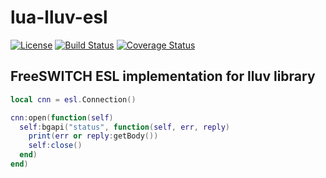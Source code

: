 # lua-lluv-esl

[![License](http://img.shields.io/badge/License-MIT-brightgreen.svg)](LICENSE)
[![Build Status](https://travis-ci.org/moteus/lua-lluv-esl.svg?branch=master)](https://travis-ci.org/moteus/lua-lluv-esl)
[![Coverage Status](https://coveralls.io/repos/github/moteus/lua-lluv-esl/badge.svg?branch=master)](https://coveralls.io/github/moteus/lua-lluv-esl?branch=master)

## FreeSWITCH ESL implementation for lluv library

```Lua
local cnn = esl.Connection()

cnn:open(function(self)
  self:bgapi("status", function(self, err, reply)
    print(err or reply:getBody())
    self:close()
  end)
end)
```
